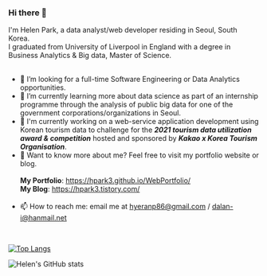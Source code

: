 ### Hi there 👋  

<!--
**hpark3/hpark3** is a ✨ _special_ ✨ repository because its `README.md` (this file) appears on your GitHub profile.

Here are some ideas to get you started:

- 🔭 I’m currently working on ...
- 🌱 I’m currently learning ...
- 👯 I’m looking to collaborate on ...
- 🤔 I’m looking for help with ...
- 💬 Ask me about ...
- 📫 How to reach me: ...
- 😄 Pronouns: ...
- ⚡ Fun fact: ...
-->

I'm Helen Park, a data analyst/web developer residing in Seoul, South Korea.  
I graduated from University of Liverpool in England with a degree in Business Analytics & Big data, Master of Science.  
  <br/>
- 🤔 I’m looking for a full-time Software Engineering or Data Analytics opportunities.
- 🔭 I’m currently learning more about data science as part of an internship programme through the analysis of public big data for one of the government corporations/organizations in Seoul.
- 👯 I'm currently working on a web-service application development using Korean tourism data to challenge for the ***2021 tourism data utilization award & competition*** hosted and sponsored by ___Kakao x Korea Tourism Organisation___.
- 💬 Want to know more about me? Feel free to visit my portfolio website or blog.   
      <br/>
      **My Portfolio**: https://hpark3.github.io/WebPortfolio/  
      **My Blog**: https://hpark3.tistory.com/    
      <br/>
- 📫 How to reach me: email me at hyeranp86@gmail.com / dalan-i@hanmail.net 
<br/>

[![Top Langs](https://github-readme-stats.vercel.app/api/top-langs/?username=hpark3)](https://github.com/hpark3/github-readme-stats)

![Helen's GitHub stats](https://github-readme-stats.vercel.app/api?username=hpark3&show_icons=true)

